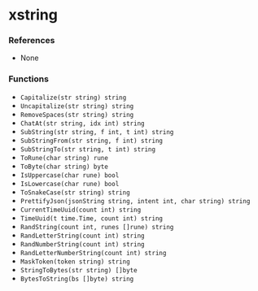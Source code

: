 # xstring

### References

+ None

### Functions

+ `Capitalize(str string) string`
+ `Uncapitalize(str string) string`
+ `RemoveSpaces(str string) string`
+ `ChatAt(str string, idx int) string`
+ `SubString(str string, f int, t int) string`
+ `SubStringFrom(str string, f int) string`
+ `SubStringTo(str string, t int) string`
+ `ToRune(char string) rune`
+ `ToByte(char string) byte`
+ `IsUppercase(char rune) bool`
+ `IsLowercase(char rune) bool`
+ `ToSnakeCase(str string) string`
+ `PrettifyJson(jsonString string, intent int, char string) string`
+ `CurrentTimeUuid(count int) string`
+ `TimeUuid(t time.Time, count int) string`
+ `RandString(count int, runes []rune) string`
+ `RandLetterString(count int) string`
+ `RandNumberString(count int) string`
+ `RandLetterNumberString(count int) string`
+ `MaskToken(token string) string`
+ `StringToBytes(str string) []byte`
+ `BytesToString(bs []byte) string`
